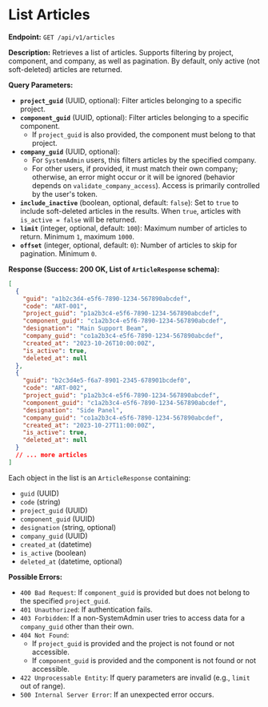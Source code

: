 # List Articles

**Endpoint:** `GET /api/v1/articles`

**Description:**
Retrieves a list of articles. Supports filtering by project, component, and company, as well as pagination. By default, only active (not soft-deleted) articles are returned.

**Query Parameters:**

-   **`project_guid`** (UUID, optional): Filter articles belonging to a specific project.
-   **`component_guid`** (UUID, optional): Filter articles belonging to a specific component.
    -   If `project_guid` is also provided, the component must belong to that project.
-   **`company_guid`** (UUID, optional): 
    -   For `SystemAdmin` users, this filters articles by the specified company. 
    -   For other users, if provided, it must match their own company; otherwise, an error might occur or it will be ignored (behavior depends on `validate_company_access`). Access is primarily controlled by the user's token.
-   **`include_inactive`** (boolean, optional, default: `false`): Set to `true` to include soft-deleted articles in the results. When `true`, articles with `is_active = false` will be returned.
-   **`limit`** (integer, optional, default: `100`): Maximum number of articles to return. Minimum `1`, maximum `1000`.
-   **`offset`** (integer, optional, default: `0`): Number of articles to skip for pagination. Minimum `0`.

**Response (Success: 200 OK, List of `ArticleResponse` schema):**

```json
[
  {
    "guid": "a1b2c3d4-e5f6-7890-1234-567890abcdef",
    "code": "ART-001",
    "project_guid": "p1a2b3c4-e5f6-7890-1234-567890abcdef",
    "component_guid": "c1a2b3c4-e5f6-7890-1234-567890abcdef",
    "designation": "Main Support Beam",
    "company_guid": "co1a2b3c4-e5f6-7890-1234-567890abcdef",
    "created_at": "2023-10-26T10:00:00Z",
    "is_active": true,
    "deleted_at": null
  },
  {
    "guid": "b2c3d4e5-f6a7-8901-2345-678901bcdef0",
    "code": "ART-002",
    "project_guid": "p1a2b3c4-e5f6-7890-1234-567890abcdef",
    "component_guid": "c1a2b3c4-e5f6-7890-1234-567890abcdef",
    "designation": "Side Panel",
    "company_guid": "co1a2b3c4-e5f6-7890-1234-567890abcdef",
    "created_at": "2023-10-27T11:00:00Z",
    "is_active": true,
    "deleted_at": null
  }
  // ... more articles
]
```

Each object in the list is an `ArticleResponse` containing:
-   `guid` (UUID)
-   `code` (string)
-   `project_guid` (UUID)
-   `component_guid` (UUID)
-   `designation` (string, optional)
-   `company_guid` (UUID)
-   `created_at` (datetime)
-   `is_active` (boolean)
-   `deleted_at` (datetime, optional)

**Possible Errors:**

-   `400 Bad Request`: If `component_guid` is provided but does not belong to the specified `project_guid`.
-   `401 Unauthorized`: If authentication fails.
-   `403 Forbidden`: If a non-SystemAdmin user tries to access data for a `company_guid` other than their own.
-   `404 Not Found`:
    -   If `project_guid` is provided and the project is not found or not accessible.
    -   If `component_guid` is provided and the component is not found or not accessible.
-   `422 Unprocessable Entity`: If query parameters are invalid (e.g., `limit` out of range).
-   `500 Internal Server Error`: If an unexpected error occurs. 